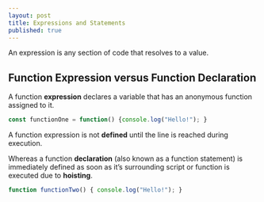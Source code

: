 ```yaml
---
layout: post
title: Expressions and Statements
published: true
---
```


An expression is any section of code that resolves to a value.


## Function Expression versus Function Declaration

A function **expression** declares a variable that has an anonymous function assigned to it.

```javascript
const functionOne = function() {console.log("Hello!"); }
```
A function expression is not **defined** until the line is reached during execution.

Whereas a function **declaration** (also known as a function statement) is immediately defined as soon as it’s surrounding script or function is executed due to **hoisting**.

```javascript
function functionTwo() { console.log("Hello!"); }
```
